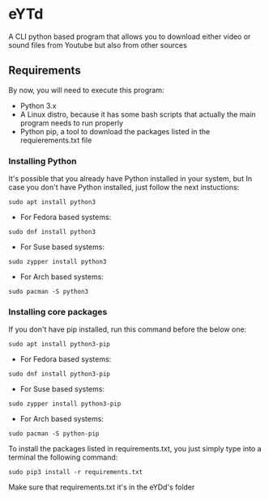 # eYTd

A CLI python based program that allows you to download either video or sound files from Youtube but also from other sources

## Requirements
By now, you will need to execute this program:

* Python 3.x
* A Linux distro, because it has some bash scripts that actually the main program needs to run properly
* Python pip, a tool to download the packages listed in the requierements.txt file

### Installing Python
It's possible that you already have Python installed in your system, but In case you don't have Python installed, just follow the next instuctions:
```
sudo apt install python3
```
* For Fedora based systems:
```
sudo dnf install python3
```
* For Suse based systems:
```
sudo zypper install python3
```
* For Arch based systems:
```
sudo pacman -S python3
```
### Installing core packages
If you don't have pip installed, run this command before the below one:
```
sudo apt install python3-pip
```
* For Fedora based systems:
```
sudo dnf install python3-pip
```
* For Suse based systems:
```
sudo zypper install python3-pip
```
* For Arch based systems:
```
sudo pacman -S python-pip
```
To install the packages listed in requirements.txt, you just simply type into a terminal the following command:
```
sudo pip3 install -r requirements.txt
```
Make sure that requirements.txt it's in the eYDd's folder
